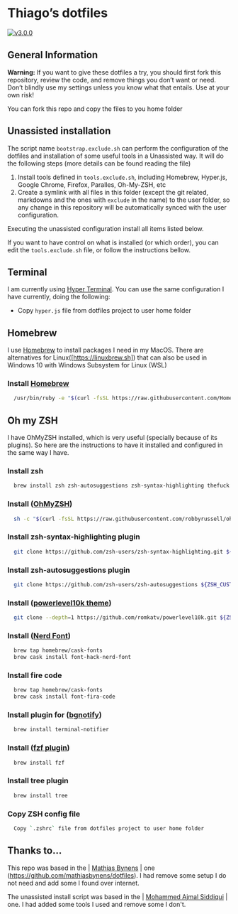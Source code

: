 # Thiago’s dotfiles

[![v3.0.0](https://img.shields.io/badge/version-3.0.0-brightgreen.svg)](https://github.com/trystan2k/dotfiles/tree/v3.0.0)

## General Information

**Warning:** If you want to give these dotfiles a try, you should first fork this repository, review the code, and remove things you don’t want or need. Don’t blindly use my settings unless you know what that entails. Use at your own risk!

You can fork this repo and copy the files to you home folder

## Unassisted installation

The script name `bootstrap.exclude.sh` can perform the configuration of the dotfiles and installation of some useful tools in a Unassisted way. It will do the following steps (more details can be found reading the file)

1. Install tools defined in `tools.exclude.sh`, including Homebrew, Hyper.js, Google Chrome, Firefox, Paralles, Oh-My-ZSH, etc
2. Create a symlink with all files in this folder (except the git related, markdowns and the ones with `exclude` in the name) to the user folder, so any change in this repository will be automatically synced with the user configuration.

Executing the unassisted configuration install all items listed below. 

If you want to have control on what is installed (or which order), you can edit the `tools.exclude.sh` file, or follow the instructions bellow.

## Terminal

I am currently using [Hyper Terminal](https://hyper.is/).
You can use the same configuration I have currently, doing the following:

- Copy `hyper.js` file from dotfiles project to user home folder

## Homebrew

I use [Homebrew](https://brew.sh/) to install packages I need in my MacOS. There are alternatives for Linux([https://linuxbrew.sh]) that can also be used in Windows 10 with Windows Subsystem for Linux (WSL)

### Install [Homebrew](https://brew.sh/)

```bash
  /usr/bin/ruby -e "$(curl -fsSL https://raw.githubusercontent.com/Homebrew/install/master/install)"
```

## Oh my ZSH 

I have OhMyZSH installed, which is very useful (specially because of its plugins). So here are the instructions to have it installed and configured in the same way I have.

### Install zsh

```bash
  brew install zsh zsh-autosuggestions zsh-syntax-highlighting thefuck autojump
```

### Install ([OhMyZSH](https://github.com/robbyrussell/oh-my-zsh))

```bash
  sh -c "$(curl -fsSL https://raw.githubusercontent.com/robbyrussell/oh-my-zsh/master/tools/install.sh)"
```

### Install zsh-syntax-highlighting plugin

```bash
  git clone https://github.com/zsh-users/zsh-syntax-highlighting.git ${ZSH_CUSTOM:-~/.oh-my-zsh/custom}/plugins/zsh-syntax-highlighting
```

### Install zsh-autosuggestions plugin

```bash
  git clone https://github.com/zsh-users/zsh-autosuggestions ${ZSH_CUSTOM:-~/.oh-my-zsh/custom}/plugins/zsh-autosuggestions
```

### Install ([powerlevel10k theme](https://github.com/romkatv/powerlevel10k))

```bash
  git clone --depth=1 https://github.com/romkatv/powerlevel10k.git ${ZSH_CUSTOM:-~/.oh-my-zsh/custom}/themes/powerlevel10k
```

### Install ([Nerd Font](https://github.com/ryanoasis/nerd-fonts))

```bash
  brew tap homebrew/cask-fonts
  brew cask install font-hack-nerd-font
```

### Install fire code

```bash
  brew tap homebrew/cask-fonts
  brew cask install font-fira-code
```

### Install plugin for ([bgnotify](https://github.com/robbyrussell/oh-my-zsh/tree/master/plugins/bgnotify))

```bash
  brew install terminal-notifier
```

### Install ([fzf plugin](https://github.com/junegunn/fzf))

```bash
  brew install fzf
```

### Install tree plugin

```bash
  brew install tree
```

### Copy ZSH config file

```bash
  Copy `.zshrc` file from dotfiles project to user home folder
```

## Thanks to...

This repo was based in the | [Mathias Bynens](https://mathiasbynens.be/) | one (https://github.com/mathiasbynens/dotfiles). I had remove some setup I do not need and add some I found over internet.

The unassisted install script was based in the | [Mohammed Ajmal Siddiqui](https://github.com/ajmalsiddiqui/dotfiles) | one. I had added some tools I used and remove some I don't.

